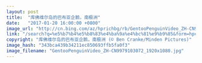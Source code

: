 ```yaml
---
layout: post
title:  "库佛维尔岛的巴布亚企鹅，南极洲"
date:   "2017-01-20 16:00:00 +0800"
image_url: "http://cn.bing.com/az/hprichbg/rb/GentooPenguinVideo_ZH-CN9979103072_1920x1080.jpg"
link: "/search?q=%e5%b7%b4%e5%b8%83%e4%ba%9a%e4%bc%81%e9%b9%85&form=hpcapt&mkt=zh-cn"
copyright: "库佛维尔岛的巴布亚企鹅，南极洲 (© Ben Cranke/Minden Pictures)"
image_hash: "343bca439b34211ec850693ffb5fa0f3"
image_filename: "GentooPenguinVideo_ZH-CN9979103072_1920x1080.jpg"
---
```

